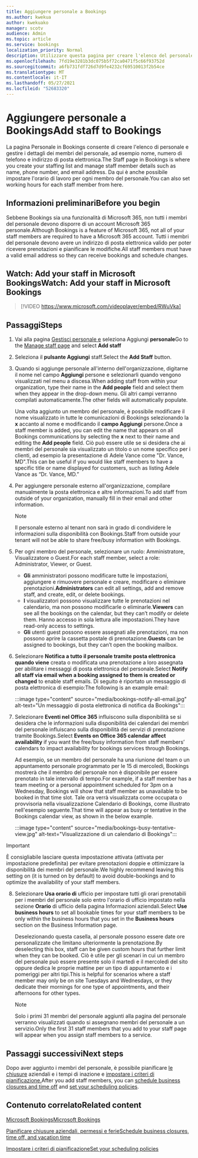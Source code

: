 ```yaml
---
title: Aggiungere personale a Bookings
ms.author: kwekua
author: kwekuako
manager: scotv
audience: Admin
ms.topic: article
ms.service: bookings
localization_priority: Normal
description: Utilizzare questa pagina per creare l'elenco del personale e per gestire i dettagli dei membri del personale, ad esempio nome, numero di telefono e indirizzo di posta elettronica.
ms.openlocfilehash: 7fd19e3281b3dc075b5f72ca0471f5c66f93752d
ms.sourcegitcommit: a6fb731fdf726d7d9fe4232cf69510013f2b54ce
ms.translationtype: MT
ms.contentlocale: it-IT
ms.lasthandoff: 05/27/2021
ms.locfileid: "52683320"
---
```

# <a name="add-staff-to-bookings"></a><span data-ttu-id="ed18d-103">Aggiungere personale a Bookings</span><span class="sxs-lookup"><span data-stu-id="ed18d-103">Add staff to Bookings</span></span>

<span data-ttu-id="ed18d-104">La pagina Personale in Bookings consente di creare l'elenco di personale e gestire i dettagli dei membri del personale, ad esempio nome, numero di telefono e indirizzo di posta elettronica.</span><span class="sxs-lookup"><span data-stu-id="ed18d-104">The Staff page in Bookings is where you create your staffing list and manage staff member details such as name, phone number, and email address.</span></span> <span data-ttu-id="ed18d-105">Da qui è anche possibile impostare l'orario di lavoro per ogni membro del personale.</span><span class="sxs-lookup"><span data-stu-id="ed18d-105">You can also set working hours for each staff member from here.</span></span>

## <a name="before-you-begin"></a><span data-ttu-id="ed18d-106">Informazioni preliminari</span><span class="sxs-lookup"><span data-stu-id="ed18d-106">Before you begin</span></span>

<span data-ttu-id="ed18d-107">Sebbene Bookings sia una funzionalità di Microsoft 365, non tutti i membri del personale devono disporre di un account Microsoft 365 personale.</span><span class="sxs-lookup"><span data-stu-id="ed18d-107">Although Bookings is a feature of Microsoft 365, not all of your staff members are required to have a Microsoft 365 account.</span></span> <span data-ttu-id="ed18d-108">Tutti i membri del personale devono avere un indirizzo di posta elettronica valido per poter ricevere prenotazioni e pianificare le modifiche.</span><span class="sxs-lookup"><span data-stu-id="ed18d-108">All staff members must have a valid email address so they can receive bookings and schedule changes.</span></span>

## <a name="watch-add-your-staff-in-microsoft-bookings"></a><span data-ttu-id="ed18d-109">Watch: Add your staff in Microsoft Bookings</span><span class="sxs-lookup"><span data-stu-id="ed18d-109">Watch: Add your staff in Microsoft Bookings</span></span>

> [!VIDEO https://www.microsoft.com/videoplayer/embed/RWuVka]

## <a name="steps"></a><span data-ttu-id="ed18d-110">Passaggi</span><span class="sxs-lookup"><span data-stu-id="ed18d-110">Steps</span></span>

1. <span data-ttu-id="ed18d-111">Vai alla pagina [Gestisci personale e](https://outlook.office.com/bookings/staff) seleziona Aggiungi **personale**</span><span class="sxs-lookup"><span data-stu-id="ed18d-111">Go to the [Manage staff page](https://outlook.office.com/bookings/staff) and select **Add staff**</span></span>

2. <span data-ttu-id="ed18d-112">Seleziona il **pulsante Aggiungi** staff.</span><span class="sxs-lookup"><span data-stu-id="ed18d-112">Select the **Add Staff** button.</span></span>

3. <span data-ttu-id="ed18d-113">Quando si aggiunge personale all'interno dell'organizzazione, digitarne il nome nel campo **Aggiungi** persone e selezionarli quando vengono visualizzati nel menu a discesa.</span><span class="sxs-lookup"><span data-stu-id="ed18d-113">When adding staff from within your organization, type their name in the **Add people** field and select them when they appear in the drop-down menu.</span></span> <span data-ttu-id="ed18d-114">Gli altri campi verranno compilati automaticamente.</span><span class="sxs-lookup"><span data-stu-id="ed18d-114">The other fields will automatically populate.</span></span>

    <span data-ttu-id="ed18d-115">Una volta aggiunto un membro del personale, è possibile modificare il nome visualizzato in tutte le comunicazioni di Bookings selezionando la **x** accanto al nome e modificando il **campo Aggiungi** persone.</span><span class="sxs-lookup"><span data-stu-id="ed18d-115">Once a staff member is added, you can edit the name that appears on all Bookings communications by selecting the **x** next to their name and editing the **Add people** field.</span></span> <span data-ttu-id="ed18d-116">Ciò può essere utile se si desidera che ai membri del personale sia visualizzato un titolo o un nome specifico per i clienti, ad esempio la presentazione di Adele Vance come "Dr. Vance, MD".</span><span class="sxs-lookup"><span data-stu-id="ed18d-116">This can be useful if you would like staff members to have a specific title or name displayed for customers, such as listing Adele Vance as “Dr. Vance, MD.”</span></span>

4. <span data-ttu-id="ed18d-117">Per aggiungere personale esterno all'organizzazione, compilare manualmente la posta elettronica e altre informazioni.</span><span class="sxs-lookup"><span data-stu-id="ed18d-117">To add staff from outside of your organization, manually fill in their email and other information.</span></span>

    > [!NOTE]
    > <span data-ttu-id="ed18d-118">Il personale esterno al tenant non sarà in grado di condividere le informazioni sulla disponibilità con Bookings.</span><span class="sxs-lookup"><span data-stu-id="ed18d-118">Staff from outside your tenant will not be able to share free/busy information with Bookings.</span></span>

5. <span data-ttu-id="ed18d-119">Per ogni membro del personale, selezionare un ruolo: Amministratore, Visualizzatore o Guest.</span><span class="sxs-lookup"><span data-stu-id="ed18d-119">For each staff member, select a role: Administrator, Viewer, or Guest.</span></span>
    - <span data-ttu-id="ed18d-120">**Gli** amministratori possono modificare tutte le impostazioni, aggiungere e rimuovere personale e creare, modificare o eliminare prenotazioni.</span><span class="sxs-lookup"><span data-stu-id="ed18d-120">**Administrators** can edit all settings, add and remove staff, and create, edit, or delete bookings.</span></span>
    - <span data-ttu-id="ed18d-121">**I** visualizzatori possono visualizzare tutte le prenotazioni nel calendario, ma non possono modificarle o eliminarle.</span><span class="sxs-lookup"><span data-stu-id="ed18d-121">**Viewers** can see all the bookings on the calendar, but they can’t modify or delete them.</span></span> <span data-ttu-id="ed18d-122">Hanno accesso in sola lettura alle impostazioni.</span><span class="sxs-lookup"><span data-stu-id="ed18d-122">They have read-only access to settings.</span></span>
    - <span data-ttu-id="ed18d-123">**Gli** utenti guest possono essere assegnati alle prenotazioni, ma non possono aprire la cassetta postale di prenotazione.</span><span class="sxs-lookup"><span data-stu-id="ed18d-123">**Guests** can be assigned to bookings, but they can’t open the booking mailbox.</span></span>

6. <span data-ttu-id="ed18d-124">Selezionare **Notifica a tutto il personale tramite posta elettronica quando viene** creata o modificata una prenotazione a loro assegnata per abilitare i messaggi di posta elettronica del personale.</span><span class="sxs-lookup"><span data-stu-id="ed18d-124">Select **Notify all staff via email when a booking assigned to them is created or changed** to enable staff emails.</span></span> <span data-ttu-id="ed18d-125">Di seguito è riportato un messaggio di posta elettronica di esempio:</span><span class="sxs-lookup"><span data-stu-id="ed18d-125">The following is an example email:</span></span>

    :::image type="content" source="media/bookings-notify-all-email.jpg" alt-text="Un messaggio di posta elettronica di notifica da Bookings":::

7. <span data-ttu-id="ed18d-127">Selezionare **Eventi nel Office 365** influiscono sulla disponibilità se si desidera che le informazioni sulla disponibilità dei calendari dei membri del personale influiscano sulla disponibilità dei servizi di prenotazione tramite Bookings.</span><span class="sxs-lookup"><span data-stu-id="ed18d-127">Select **Events on Office 365 calendar affect availability** if you want the free/busy information from staff members’ calendars to impact availability for bookings services through Bookings.</span></span>

    <span data-ttu-id="ed18d-128">Ad esempio, se un membro del personale ha una riunione del team o un appuntamento personale programmato per le 15 di mercoledì, Bookings mostrerà che il membro del personale non è disponibile per essere prenotato in tale intervallo di tempo.</span><span class="sxs-lookup"><span data-stu-id="ed18d-128">For example, if a staff member has a team meeting or a personal appointment scheduled for 3pm on a Wednesday, Bookings will show that staff member as unavailable to be booked in that time slot.</span></span> <span data-ttu-id="ed18d-129">Tale ora verrà visualizzata come occupata o provvisoria nella visualizzazione Calendario di Bookings, come illustrato nell'esempio seguente.</span><span class="sxs-lookup"><span data-stu-id="ed18d-129">That time will appear as busy or tentative in the Bookings calendar view, as shown in the below example.</span></span>

    :::image type="content" source="media/bookings-busy-tentative-view.jpg" alt-text="Visualizzazione di un calendario di Bookings":::

> [!IMPORTANT]
> <span data-ttu-id="ed18d-131">È consigliabile lasciare questa impostazione attivata (attivata per impostazione predefinita) per evitare prenotazioni doppie e ottimizzare la disponibilità dei membri del personale.</span><span class="sxs-lookup"><span data-stu-id="ed18d-131">We highly recommend leaving this setting on (it is turned on by default) to avoid double-bookings and to optimize the availability of your staff members.</span></span>

8. <span data-ttu-id="ed18d-132">Selezionare **Usa orario di** ufficio per impostare tutti gli orari prenotabili per i membri del personale solo entro l'orario di ufficio impostato nella sezione **Orario** di ufficio della pagina Informazioni aziendali.</span><span class="sxs-lookup"><span data-stu-id="ed18d-132">Select **Use business hours** to set all bookable times for your staff members to be only within the business hours that you set in the **Business hours** section on the Business Information page.</span></span>

    <span data-ttu-id="ed18d-133">Deselezionando questa casella, al personale possono essere date ore personalizzate che limitano ulteriormente la prenotazione.</span><span class="sxs-lookup"><span data-stu-id="ed18d-133">By deselecting this box, staff can be given custom hours that further limit when they can be booked.</span></span> <span data-ttu-id="ed18d-134">Ciò è utile per gli scenari in cui un membro del personale può essere presente solo il martedì e il mercoledì del sito oppure dedica le proprie mattine per un tipo di appuntamento e i pomeriggi per altri tipi.</span><span class="sxs-lookup"><span data-stu-id="ed18d-134">This is helpful for scenarios where a staff member may only be on site Tuesdays and Wednesdays, or they dedicate their mornings for one type of appointments, and their afternoons for other types.</span></span>

    > [!NOTE]
    > <span data-ttu-id="ed18d-135">Solo i primi 31 membri del personale aggiunti alla pagina del personale verranno visualizzati quando si assegnano membri del personale a un servizio.</span><span class="sxs-lookup"><span data-stu-id="ed18d-135">Only the first 31 staff members that you add to your staff page will appear when you assign staff members to a service.</span></span>

## <a name="next-steps"></a><span data-ttu-id="ed18d-136">Passaggi successivi</span><span class="sxs-lookup"><span data-stu-id="ed18d-136">Next steps</span></span>

<span data-ttu-id="ed18d-137">Dopo aver aggiunto i membri del personale, è possibile pianificare [le chiusure](schedule-closures-time-off-vacation.md) aziendali e i tempi di inazione e [impostare i criteri di pianificazione.](set-scheduling-policies.md)</span><span class="sxs-lookup"><span data-stu-id="ed18d-137">After you add staff members, you can [schedule business closures and time off](schedule-closures-time-off-vacation.md) and [set your scheduling policies](set-scheduling-policies.md).</span></span>

## <a name="related-content"></a><span data-ttu-id="ed18d-138">Contenuto correlato</span><span class="sxs-lookup"><span data-stu-id="ed18d-138">Related content</span></span>

[<span data-ttu-id="ed18d-139">Microsoft Bookings</span><span class="sxs-lookup"><span data-stu-id="ed18d-139">Microsoft Bookings</span></span>](bookings-overview.md)

[<span data-ttu-id="ed18d-140">Pianificare chiusure aziendali, permessi e ferie</span><span class="sxs-lookup"><span data-stu-id="ed18d-140">Schedule business closures, time off, and vacation time</span></span>](schedule-closures-time-off-vacation.md)

[<span data-ttu-id="ed18d-141">Impostare i criteri di pianificazione</span><span class="sxs-lookup"><span data-stu-id="ed18d-141">Set your scheduling policies</span></span>](set-scheduling-policies.md)
